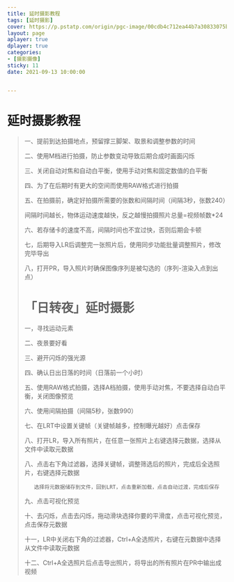 ```yaml
---
title: 延时摄影教程
tags: [延时摄影]
cover: https://p.pstatp.com/origin/pgc-image/00cdb4c712ea44b7a30833075b0c637d
layout: page
aplayer: true
dplayer: true
categories:
- [摄影摄像]
sticky: 11
date: 2021-09-13 10:00:00


---
```


#       延时摄影教程

> 一、提前到达拍摄地点，预留撑三脚架、取景和调整参数的时间
>
> 二、使用M档进行拍摄，防止参数变动导致后期合成时画面闪烁
>
> 三、关闭自动对焦和自动白平衡，使用手动对焦和固定数值的白平衡
>
> 四、为了在后期时有更大的空间而使用RAW格式进行拍摄
>
> 五、在拍摄前，确定好拍摄所需要的张数和间隔时间（间隔3秒，张数240）
>
> 间隔时间越长，物体运动速度越快，反之越慢拍摄照片总量=视频帧数*24
>
> 六、若存储卡的速度不高，间隔时间也不宜过快，否则后期会卡顿
>
> 七，后期导入LR后调整完一张照片后，使用同步功能批量调整照片，修改完毕导出
>
> 八，打开PR，导入照片时确保图像序列是被勾选的（序列-渲染入点到出点）
>
> # 「日转夜」延时摄影
>
> 一，寻找运动元素
>
> 二、夜景要好看
>
> 三、避开闪烁的强光源
>
> 四、确认日出日落的时间（日落前一个小时）
>
> 五、使用RAW格式拍摄，选择A档拍摄，使用手动对焦，不要选择自动白平衡，关闭图像预览
>
> 六、使用间隔拍摄（间隔5秒，张数990）
>
> 七、在LRT中设置关键帧（关键帧越多，控制曝光越好）点击保存
>
> 八、打开LR，导入所有照片，在任意一张照片上右键选择元数据，选择从文件中读取元数据
>
> 八、点击右下角过滤器，选择关键帧，调整筛选后的照片，完成后全选照片，右键选择元数据
>
> ```
>    选择将元数据储存到文件，回到LRT，点击重新加载，点击自动过渡，完成后保存
> ```
>
> 九、点击可视化预览
>
> 十、去闪烁，点击去闪烁，拖动滑块选择你要的平滑度，点击可视化预览，点击保存元数据
>
> 十一，LR中关闭右下角的过滤器，Ctrl+A全选照片，右键在元数据中选择从文件中读取元数据
>
> 十二、Ctrl+A全选照片后点击导出照片，将导出的所有照片在PR中输出成视频